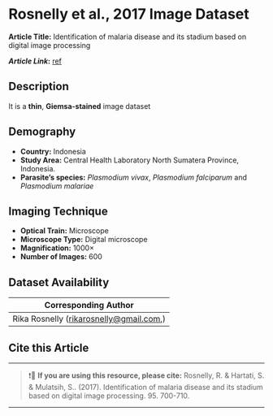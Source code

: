 # **Rosnelly et al., 2017 Image Dataset**  
**Article Title:** Identification of malaria disease and its stadium based on digital image processing

**_Article Link_:** [ref](https://www.researchgate.net/publication/316542487_Identification_of_malaria_disease_and_its_stadium_based_on_digital_image_processing)

## **Description**
It is a **thin**, **Giemsa-stained** image dataset 

## **Demography**
+ **Country:** Indonesia
+ **Study Area:**  Central Health Laboratory North Sumatera Province, Indonesia.
+ **Parasite’s species:** _Plasmodium vivax_, _Plasmodium falciparum_ and _Plasmodium malariae_


## **Imaging Technique**
+ **Optical Train:** Microscope
+ **Microscope Type:** Digital microscope
+ **Magnification:** 1000× 
+ **Number of Images:** 600
  

## **Dataset Availability**
|**Corresponding Author**|
|:---:|
| Rika Rosnelly (rikarosnelly@gmail.com,)|

## **Cite this Article**
---
>
> ❗🛑 **If you are using this resource, please cite:** Rosnelly, R. & Hartati, S. & Mulatsih, S.. (2017). Identification of malaria disease and its stadium based on digital image processing. 95. 700-710.
>
---
